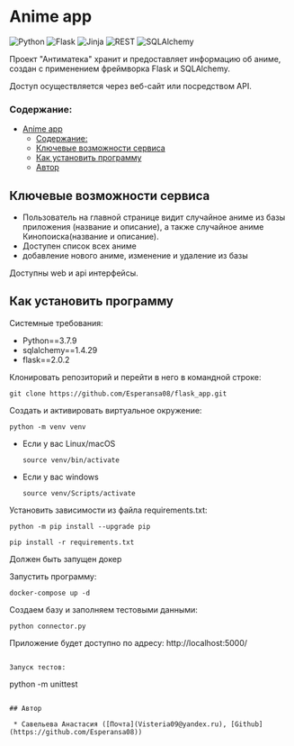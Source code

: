 # Anime app
![Python](https://img.shields.io/badge/python-3670A0?style=flat&logo=python&logoColor=ffdd54)
![Flask](https://img.shields.io/badge/flask-%23000.svg?style=flat&logo=flask&logoColor=white)
![Jinja](https://img.shields.io/badge/jinja-white.svg?style=flat&logo=jinja&logoColor=black)
![REST](https://img.shields.io/badge/-REST-464646?style=flat&logo=REST&logoColor=black)
![SQLAlchemy](https://img.shields.io/badge/-SQLAlchemy-464646?style=flat&logo=SQLAlchemy&logoColor=ffffff&color=043A6B)

 Проект "Антиматека" хранит и предоставляет информацию об аниме,
создан с применением фреймворка Flask и SQLAlchemy.

Доступ осуществляется через веб-сайт или посредством API.

### Содержание:
- [Anime app](#anime-app)
    - [Содержание:](#содержание)
  - [Ключевые возможности сервиса](#ключевые-возможности-сервиса)
  - [Как установить программу](#как-установить-программу)
  - [Автор](#автор)

## Ключевые возможности сервиса
- Пользователь на главной странице видит случайное аниме из базы приложения (название и описание),
а также случайное аниме Кинопоиска(название и описание).
- Доступен список всех аниме
- добавление нового аниме, изменение и удаление из базы


Доступны web и api интерфейсы.

## Как установить программу

Системные требования:

- Python==3.7.9
- sqlalchemy==1.4.29
- flask==2.0.2

Клонировать репозиторий и перейти в него в командной строке:

```
git clone https://github.com/Esperansa08/flask_app.git

```

Cоздать и активировать виртуальное окружение:

```
python -m venv venv
```

* Если у вас Linux/macOS

    ```
    source venv/bin/activate
    ```

* Если у вас windows

    ```
    source venv/Scripts/activate
    ```

Установить зависимости из файла requirements.txt:

```
python -m pip install --upgrade pip
```

```
pip install -r requirements.txt
```
Должен быть запущен докер

Запустить программу:

```
docker-compose up -d
```
Создаем базу и заполняем тестовыми данными:

```
python connector.py

```
Приложение будет доступно по адресу: http://localhost:5000/

```

Запуск тестов:

```
python -m unittest

```

## Автор

 * Савельева Анастасия ([Почта](Visteria09@yandex.ru), [Github](https://github.com/Esperansa08))
